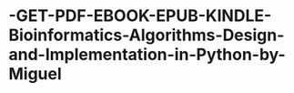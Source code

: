 # -GET-PDF-EBOOK-EPUB-KINDLE-Bioinformatics-Algorithms-Design-and-Implementation-in-Python-by-Miguel